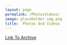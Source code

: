 ```yaml
---
layout: page
permalink: /PhotosVideos/
image: placeholder-img.png
title:  Photos And Videos
---
```

[Link To Archive]({{site.baseurl}}/Photos%20and%20Videos-a/)
